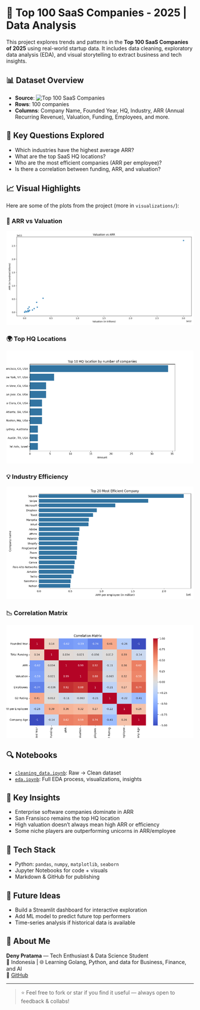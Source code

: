 # 🚀 Top 100 SaaS Companies - 2025 | Data Analysis

This project explores trends and patterns in the **Top 100 SaaS Companies of 2025** using real-world startup data. It includes data cleaning, exploratory data analysis (EDA), and visual storytelling to extract business and tech insights.


## 📊 Dataset Overview

- **Source**: ![Top 100 SaaS Companies](https://www.kaggle.com/datasets/shreyasdasari7/top-100-saas-companiesstartups)
- **Rows**: 100 companies
- **Columns**: Company Name, Founded Year, HQ, Industry, ARR (Annual Recurring Revenue), Valuation, Funding, Employees, and more.

## 📌 Key Questions Explored

- Which industries have the highest average ARR?
- What are the top SaaS HQ locations?
- Who are the most efficient companies (ARR per employee)?
- Is there a correlation between funding, ARR, and valuation?

## 📈 Visual Highlights

Here are some of the plots from the project (more in `visualizations/`):

### 🔗 ARR vs Valuation
![Total ARR vs Valuation](visualizations/valuation_vs_arr.png)

### 🌍 Top HQ Locations
![Top 10 HQ Locations](visualizations/top_10_hq_location.png)

### 💡 Industry Efficiency
![ARR per Employee](visualizations/top_20_efficient_companies_by_arr.png)

### 📉 Correlation Matrix
![Correlation Matrix](visualizations/correlation_matrix.png)

## 🔍 Notebooks

- [`cleaning_data.ipynb`](notebook/cleaning_data.ipynb): Raw → Clean dataset
- [`eda.ipynb`](notebook/eda.ipynb): Full EDA process, visualizations, insights

## 🧠 Key Insights

- Enterprise software companies dominate in ARR
- San Fransisco remains the top HQ location
- High valuation doesn’t always mean high ARR or efficiency
- Some niche players are outperforming unicorns in ARR/employee

## 🧰 Tech Stack

- Python: `pandas`, `numpy`, `matplotlib`, `seaborn`
- Jupyter Notebooks for code + visuals
- Markdown & GitHub for publishing

## 🚀 Future Ideas

- Build a Streamlit dashboard for interactive exploration
- Add ML model to predict future top performers
- Time-series analysis if historical data is available

## 🙋 About Me

**Deny Pratama** — Tech Enthusiast & Data Science Student  
📍 Indonesia | 🌐 Learning Golang, Python, and data for Business, Finance, and AI  
🐙 [GitHub](https://github.com/denypratamas)

---

> ⭐ Feel free to fork or star if you find it useful — always open to feedback & collabs!
